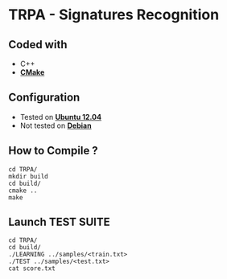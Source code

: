 # TRPA - Signatures Recognition

## Coded with
* C++
* [**CMake**](http://www.cmake.org/)

## Configuration
* Tested on [**Ubuntu 12.04**](http://www.ubuntu.com/)
* Not tested on [**Debian**](https://www.debian.org/)

## How to Compile ?
```
cd TRPA/
mkdir build
cd build/
cmake ..
make
```

## Launch **TEST SUITE**
```
cd TRPA/
cd build/
./LEARNING ../samples/<train.txt>
./TEST ../samples/<test.txt>
cat score.txt
```
